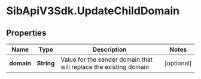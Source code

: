 # SibApiV3Sdk.UpdateChildDomain

## Properties
Name | Type | Description | Notes
------------ | ------------- | ------------- | -------------
**domain** | **String** | Value for the sender domain that will replace the existing domain | [optional] 


